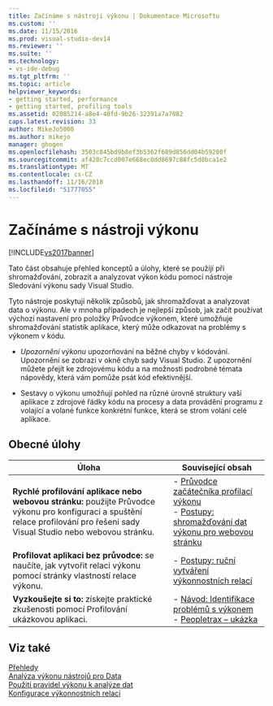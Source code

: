 ```yaml
---
title: Začínáme s nástroji výkonu | Dokumentace Microsoftu
ms.custom: ''
ms.date: 11/15/2016
ms.prod: visual-studio-dev14
ms.reviewer: ''
ms.suite: ''
ms.technology:
- vs-ide-debug
ms.tgt_pltfrm: ''
ms.topic: article
helpviewer_keywords:
- getting started, performance
- getting started, profiling tools
ms.assetid: 02085214-a8e4-40fd-9b26-32391a7a7082
caps.latest.revision: 33
author: MikeJo5000
ms.author: mikejo
manager: ghogen
ms.openlocfilehash: 3503c845bd9b8ef3b5362f689d856dd04b59280f
ms.sourcegitcommit: af428c7ccd007e668ec0dd8697c88fc5d8bca1e2
ms.translationtype: MT
ms.contentlocale: cs-CZ
ms.lasthandoff: 11/16/2018
ms.locfileid: "51777055"
---
```

# <a name="getting-started-with-performance-tools"></a>Začínáme s nástroji výkonu
[!INCLUDE[vs2017banner](../includes/vs2017banner.md)]

Tato část obsahuje přehled konceptů a úlohy, které se použijí při shromažďování, zobrazit a analyzovat výkon kódu pomocí nástroje Sledování výkonu sady Visual Studio.  
  
 Tyto nástroje poskytují několik způsobů, jak shromažďovat a analyzovat data o výkonu. Ale v mnoha případech je nejlepší způsob, jak začít používat výchozí nastavení pro položky Průvodce výkonem, které umožňuje shromažďování statistik aplikace, který může odkazovat na problémy s výkonem v kódu.  
  
-   *Upozornění výkonu* upozorňování na běžné chyby v kódování. Upozornění se zobrazí v okně chyb sady Visual Studio. Z upozornění můžete přejít ke zdrojovému kódu a na možnosti podrobné témata nápovědy, která vám pomůže psát kód efektivnější.  
  
-   Sestavy o výkonu umožňují pohled na různé úrovně struktury vaší aplikace z zdrojové řádky kódu na procesy a data provádění programu z volající a volané funkce konkrétní funkce, která se strom volání celé aplikace.  
  
## <a name="common-tasks"></a>Obecné úlohy  
  
|Úloha|Související obsah|  
|----------|---------------------|  
|**Rychlé profilování aplikace nebo webovou stránku:** použijte Průvodce výkonu pro konfiguraci a spuštění relace profilování pro řešení sady Visual Studio nebo webovou stránku.|-   [Průvodce začátečníka profilací výkonu](../profiling/beginners-guide-to-performance-profiling.md)<br />-   [Postupy: shromažďování dat výkonu pro webovou stránku](../profiling/how-to-collect-performance-data-for-a-web-site.md)|  
|**Profilovat aplikaci bez průvodce:** se naučíte, jak vytvořit relaci výkonu pomocí stránky vlastností relace výkonu.|-   [Postupy: ruční vytváření výkonnostních relací](../profiling/how-to-manually-create-performance-sessions.md)|  
|**Vyzkoušejte si to:** získejte praktické zkušenosti pomocí Profilování ukázkovou aplikaci.|-   [Návod: Identifikace problémů s výkonem](../profiling/walkthrough-identifying-performance-problems.md)<br />-   [Peopletrax – ukázka](../profiling/peopletrax-sample-profiling-tools.md)|  
  
## <a name="see-also"></a>Viz také  
 [Přehledy](../profiling/overviews-performance-tools.md)   
 [Analýza výkonu nástrojů pro Data](../profiling/analyzing-performance-tools-data.md)   
 [Použití pravidel výkonu k analýze dat](../profiling/using-performance-rules-to-analyze-data.md)   
 [Konfigurace výkonnostních relací](../profiling/configuring-performance-sessions.md)



